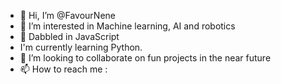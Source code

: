 - 👋 Hi, I’m @FavourNene
- 👀 I’m interested in Machine learning, AI and robotics 
- 🌱 Dabbled in JavaScript
- I'm currently learning Python.
- 💞️ I’m looking to collaborate on fun projects in the near future 
- 📫 How to reach me :

<!---
FavourNene/FavourNene is a ✨ special ✨ repository because its `README.md` (this file) appears on your GitHub profile.
You can click the Preview link to take a look at your changes.
--->
